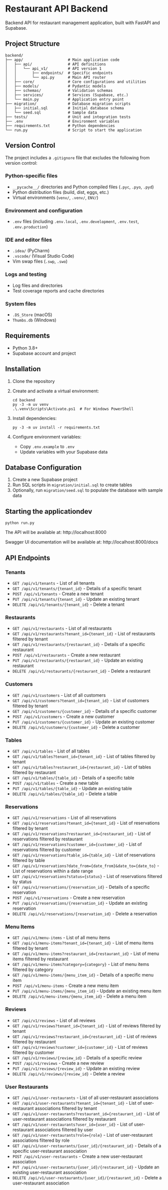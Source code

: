 # Restaurant API Backend
Backend API for restaurant management application, built with FastAPI and Supabase.

## Project Structure

```
backend/
├── app/                    # Main application code
│   ├── api/                # API definitions
│   │   └── api_v1/         # API version 1
│   │       ├── endpoints/  # Specific endpoints
│   │       └── api.py      # Main API router
│   ├── core/               # Core configurations and utilities
│   ├── models/             # Pydantic models
│   ├── schemas/            # Validation schemas
│   ├── services/           # Services (Supabase, etc.)
│   └── main.py             # Application entry point
├── migration/              # Database migration scripts
│   ├── initial.sql         # Initial database schema
│   └── seed.sql            # Sample data
├── tests/                  # Unit and integration tests
├── .env                    # Environment variables
├── requirements.txt        # Python dependencies
└── run.py                  # Script to start the application
```

## Version Control

The project includes a `.gitignore` file that excludes the following from version control:

### Python-specific files
- `__pycache__/` directories and Python compiled files (`.pyc`, `.pyo`, `.pyd`)
- Python distribution files (build, dist, eggs, etc.)
- Virtual environments (`venv/`, `.venv/`, `ENV/`)

### Environment and configuration
- `.env` files (including `.env.local`, `.env.development`, `.env.test`, `.env.production`)

### IDE and editor files
- `.idea/` (PyCharm)
- `.vscode/` (Visual Studio Code)
- Vim swap files (`.swp`, `.swo`)

### Logs and testing
- Log files and directories
- Test coverage reports and cache directories

### System files
- `.DS_Store` (macOS)
- `Thumbs.db` (Windows)

## Requirements

- Python 3.8+
- Supabase account and project

## Installation

1. Clone the repository

2. Create and activate a virtual environment:
   ```
   cd backend
   py -3 -m uv venv
   .\.venv\Scripts\Activate.ps1  # For Windows PowerShell
   ```

3. Install dependencies:
   ```
   py -3 -m uv install -r requirements.txt
   ```

4. Configure environment variables:
   - Copy `.env.example` to `.env`
   - Update variables with your Supabase data

## Database Configuration

1. Create a new Supabase project
2. Run SQL scripts in `migration/initial.sql` to create tables
3. Optionally, run `migration/seed.sql` to populate the database with sample data

## Starting the applicationdev


```
python run.py
```

The API will be available at: http://localhost:8000

Swagger UI documentation will be available at: http://localhost:8000/docs

## API Endpoints

### Tenants
- `GET /api/v1/tenants` - List of all tenants
- `GET /api/v1/tenants/{tenant_id}` - Details of a specific tenant
- `POST /api/v1/tenants` - Create a new tenant
- `PUT /api/v1/tenants/{tenant_id}` - Update an existing tenant
- `DELETE /api/v1/tenants/{tenant_id}` - Delete a tenant

### Restaurants
- `GET /api/v1/restaurants` - List of all restaurants
- `GET /api/v1/restaurants?tenant_id={tenant_id}` - List of restaurants filtered by tenant
- `GET /api/v1/restaurants/{restaurant_id}` - Details of a specific restaurant
- `POST /api/v1/restaurants` - Create a new restaurant
- `PUT /api/v1/restaurants/{restaurant_id}` - Update an existing restaurant
- `DELETE /api/v1/restaurants/{restaurant_id}` - Delete a restaurant

### Customers
- `GET /api/v1/customers` - List of all customers
- `GET /api/v1/customers?tenant_id={tenant_id}` - List of customers filtered by tenant
- `GET /api/v1/customers/{customer_id}` - Details of a specific customer
- `POST /api/v1/customers` - Create a new customer
- `PUT /api/v1/customers/{customer_id}` - Update an existing customer
- `DELETE /api/v1/customers/{customer_id}` - Delete a customer

### Tables
- `GET /api/v1/tables` - List of all tables
- `GET /api/v1/tables?tenant_id={tenant_id}` - List of tables filtered by tenant
- `GET /api/v1/tables?restaurant_id={restaurant_id}` - List of tables filtered by restaurant
- `GET /api/v1/tables/{table_id}` - Details of a specific table
- `POST /api/v1/tables` - Create a new table
- `PUT /api/v1/tables/{table_id}` - Update an existing table
- `DELETE /api/v1/tables/{table_id}` - Delete a table

### Reservations
- `GET /api/v1/reservations` - List of all reservations
- `GET /api/v1/reservations?tenant_id={tenant_id}` - List of reservations filtered by tenant
- `GET /api/v1/reservations?restaurant_id={restaurant_id}` - List of reservations filtered by restaurant
- `GET /api/v1/reservations?customer_id={customer_id}` - List of reservations filtered by customer
- `GET /api/v1/reservations?table_id={table_id}` - List of reservations filtered by table
- `GET /api/v1/reservations?date_from={date_from}&date_to={date_to}` - List of reservations within a date range
- `GET /api/v1/reservations?status={status}` - List of reservations filtered by status
- `GET /api/v1/reservations/{reservation_id}` - Details of a specific reservation
- `POST /api/v1/reservations` - Create a new reservation
- `PUT /api/v1/reservations/{reservation_id}` - Update an existing reservation
- `DELETE /api/v1/reservations/{reservation_id}` - Delete a reservation

### Menu Items
- `GET /api/v1/menu-items` - List of all menu items
- `GET /api/v1/menu-items?tenant_id={tenant_id}` - List of menu items filtered by tenant
- `GET /api/v1/menu-items?restaurant_id={restaurant_id}` - List of menu items filtered by restaurant
- `GET /api/v1/menu-items?category={category}` - List of menu items filtered by category
- `GET /api/v1/menu-items/{menu_item_id}` - Details of a specific menu item
- `POST /api/v1/menu-items` - Create a new menu item
- `PUT /api/v1/menu-items/{menu_item_id}` - Update an existing menu item
- `DELETE /api/v1/menu-items/{menu_item_id}` - Delete a menu item

### Reviews
- `GET /api/v1/reviews` - List of all reviews
- `GET /api/v1/reviews?tenant_id={tenant_id}` - List of reviews filtered by tenant
- `GET /api/v1/reviews?restaurant_id={restaurant_id}` - List of reviews filtered by restaurant
- `GET /api/v1/reviews?customer_id={customer_id}` - List of reviews filtered by customer
- `GET /api/v1/reviews/{review_id}` - Details of a specific review
- `POST /api/v1/reviews` - Create a new review
- `PUT /api/v1/reviews/{review_id}` - Update an existing review
- `DELETE /api/v1/reviews/{review_id}` - Delete a review

### User Restaurants
- `GET /api/v1/user-restaurants` - List of all user-restaurant associations
- `GET /api/v1/user-restaurants?tenant_id={tenant_id}` - List of user-restaurant associations filtered by tenant
- `GET /api/v1/user-restaurants?restaurant_id={restaurant_id}` - List of user-restaurant associations filtered by restaurant
- `GET /api/v1/user-restaurants?user_id={user_id}` - List of user-restaurant associations filtered by user
- `GET /api/v1/user-restaurants?role={role}` - List of user-restaurant associations filtered by role
- `GET /api/v1/user-restaurants/{user_id}/{restaurant_id}` - Details of a specific user-restaurant association
- `POST /api/v1/user-restaurants` - Create a new user-restaurant association
- `PUT /api/v1/user-restaurants/{user_id}/{restaurant_id}` - Update an existing user-restaurant association
- `DELETE /api/v1/user-restaurants/{user_id}/{restaurant_id}` - Delete a user-restaurant association
